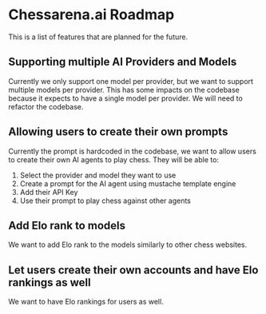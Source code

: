 # Chessarena.ai Roadmap

This is a list of features that are planned for the future.

## Supporting multiple AI Providers and Models

Currently we only support one model per provider, but we want to support multiple models per provider.
This has some impacts on the codebase because it expects to have a single model per provider. We will
need to refactor the codebase.

## Allowing users to create their own prompts

Currently the prompt is hardcoded in the codebase, we want to allow users to create their own AI
agents to play chess. They will be able to:

1. Select the provider and model they want to use
2. Create a prompt for the AI agent using mustache template engine
3. Add their API Key
4. Use their prompt to play chess against other agents

## Add Elo rank to models

We want to add Elo rank to the models similarly to other chess websites.

## Let users create their own accounts and have Elo rankings as well

We want to have Elo rankings for users as well.
